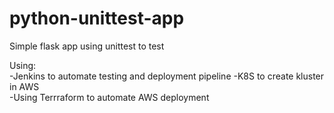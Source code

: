# python-unittest-app
Simple flask app using unittest to test  

Using:  
  -Jenkins to automate testing and deployment pipeline
  -K8S to create kluster in AWS  
  -Using Terrraform to automate AWS deployment
